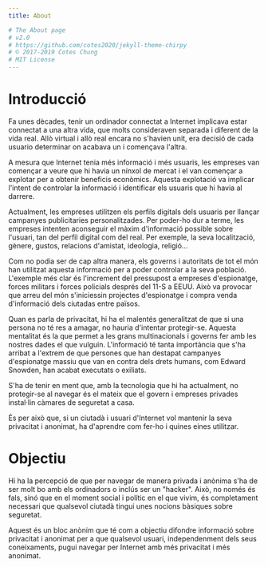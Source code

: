 ```yaml
---
title: About

# The About page
# v2.0
# https://github.com/cotes2020/jekyll-theme-chirpy
# © 2017-2019 Cotes Chung
# MIT License
---
```


# Introducció
Fa unes dècades, tenir un ordinador connectat a Internet implicava estar connectat a una altra vida, que molts consideraven separada i diferent de la vida real. Allò virtual i allò real encara no s'havien unit, era decisió de cada usuario determinar on acabava un i començava l'altra.

A mesura que Internet tenia més informació i més usuaris, les empreses van començar a veure que hi havia un nínxol de mercat i el van començar a explotar per a obtenir beneficis econòmics. Aquesta explotació va implicar l'intent de controlar la informació i identificar els usuaris que hi havia al darrere. 

Actualment, les empreses utilitzen els perfils digitals dels usuaris per llançar campanyes publicitaries personalitzades. Per poder-ho dur a terme, les empreses intenten aconseguir el màxim d'informació possible sobre l'usuari, tan del perfil digital com del real. Per exemple, la seva localització, gènere, gustos, relacions d'amistat, ideologia, religió...

Com no podia ser de cap altra manera, els governs i autoritats de tot el món han utilitzat aquesta informació per a poder controlar a la seva població. L'exemple més clar és l'increment del pressupost a empreses d'espionatge, forces militars i forces policials després del 11-S a EEUU. Això va provocar que arreu del món s'iniciessin projectes d'espionatge i compra venda d'informació dels ciutadas entre països.

Quan es parla de privacitat, hi ha el malentés generalitzat de que si una persona no té res a amagar, no hauria d'intentar protegir-se. Aquesta mentalitat és la que permet a les grans multinacionals i governs fer amb les nostres dades el que vulguin. L'informació té tanta importància que s'ha arribat a l'extrem de que persones que han destapat campanyes d'espionatge massiu que van en contra dels drets humans, com Edward Snowden, han acabat executats o exiliats.

S'ha de tenir en ment que, amb la tecnologia que hi ha actualment, no protegir-se al navegar és el mateix que el govern i empreses privades instal·lin càmares de seguretat a casa.

És per això que, si un ciutadà i usuari d'Internet vol mantenir la seva privacitat i anonimat, ha d'aprendre com fer-ho i quines eines utilitzar.

# Objectiu
Hi ha la percepció de que per navegar de manera privada i anònima s'ha de ser molt bo amb els ordinadors o inclús ser un "hacker". Això, no només és fals, sinó que en el moment social i polític en el que vivim, és completament necessari que qualsevol ciutadà tingui unes nocions bàsiques sobre seguretat.

Aquest és un bloc anònim que té com a objectiu difondre informació sobre privacitat i anonimat per a que qualsevol usuari, independenment dels seus coneixaments, pugui navegar per Internet amb més privacitat i més anonimat.
